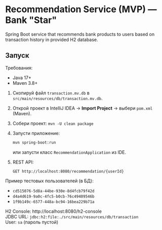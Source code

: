 # Recommendation Service (MVP) — Bank "Star"

Spring Boot service that recommends bank products to users based on transaction history in provided H2 database.

## Запуск

Требования:
- Java 17+
- Maven 3.8+

1. Скопируй файл `transaction.mv.db` в `src/main/resources/db/transaction.mv.db`.
2. Открой проект в IntelliJ IDEA → **Import Project** → выбери `pom.xml` (Maven).
3. Собери проект: `mvn -U clean package`
4. Запусти приложение:
   ```bash
   mvn spring-boot:run
   ```
   или запусти класс `RecommendationApplication` из IDE.

5. REST API:
   ```
   GET http://localhost:8080/recommendation/{userId}
   ```

Пример тестовых пользователей (в БД):
- `cd515076-5d8a-44be-930e-8d4fcb79f42d`
- `d4a4d619-9a0c-4fc5-b0cb-76c49409546b`
- `1f9b149c-6577-448a-bc94-16bea229b71a`

H2 Console: http://localhost:8080/h2-console  
JDBC URL: `jdbc:h2:file:./src/main/resources/db/transaction`  
User: `sa` (пароль пустой)
